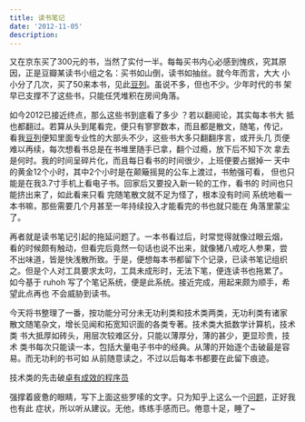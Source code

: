 ```yaml
---
title: 读书笔记
date: '2012-11-05'
description:
---
```


又在京东买了300元的书，当然了实付一半。每每买书内心必感到愧疚，究其原
因，正是豆瓣某读书小组之名：买书如山倒，读书如抽丝。就今年而言，大大
小小分了几次，买了50来本书，见此[豆列][]。虽说不多，但也不少。少年时代的书
架早已支撑不了这些书，只能任凭堆积在房间角落。

如今2012已接近终点，那么这些书到底看了多少 ？若以翻阅论，其实每本书大
抵也都翻过。若算从头到尾看完，便只有寥寥数本，而且都是散文，随笔，传记，
看我[豆列][]便知里面专业性的大部头不少，这些书大多只翻翻序言，或开头几
页便难以再续，每次想看书总是在书堆里随手已拿，翻个过瘾，放下后不知下次
拿去是何时。我的时间呈碎片化，而且每日看书的时间很少，上班便要占据掉一
天中的黄金12个小时，其中2个小时是在颠簸摇晃的公车上渡过，书勉强可看，
但也只能是在我3.7寸手机上看电子书。回家后又要投入新一轮的工作，看书的
时间也只能挤出来了，如此看来只看 完随笔散文就不足为怪了，根本没有时间
系统地看一本书嘛，那些需要几个月甚至一年持续投入才能看完的书也就只能在
角落里蒙尘了。

再者就是读书笔记引起的拖延问题了。一本书看过后，时常觉得就像过眼云烟，
看的时候颇有触动，但看完后竟然一句话也说不出来，就像猪八戒吃人参果，尝
不出味道，皆是快浅散所致。于是，便想每本书都留下个记录，已读书笔记组织
之。但是个人对工具要求太叼，工具未成形时，无法下笔，便连读书也拖累了。
如今基于 ruhoh 写了个笔记系统，便是此系统。接近完成，用起来颇为顺手，希望此点再也
不会威胁到读书。

今天将书整理了一番，按功能分可分未无功利类和技术类两类，无功利类有诸家
散文随笔杂文，增长见闻和拓宽知识面的各类专著。技术类大抵数学计算机，技术类
书大抵厚如砖头，用层次较难区分，只能以薄厚分，薄的甚少，更显珍贵，技术
类书每次只能读一本，包括大量电子书中的经典。从薄的开始逐个击破最是容易。而无功利的书可如
从前随意读之，不过以后每本书都要在此留下痕迹。

技术类的先击破[卓有成效的程序员][]

强撑着疲惫的眼睛，写下上面这些罗嗦的文字。只为知乎上这么一个[问题][]，正好我也有此
症状，所以听从建议。无他，练练手感而已。倦意十足，睡了~

[豆列]: http://book.douban.com/doulist/1553961/
[卓有成效的程序员]: {{site.note.url}}/reading/卓有成效的程序员
[问题]: http://www.zhihu.com/question/20508838
